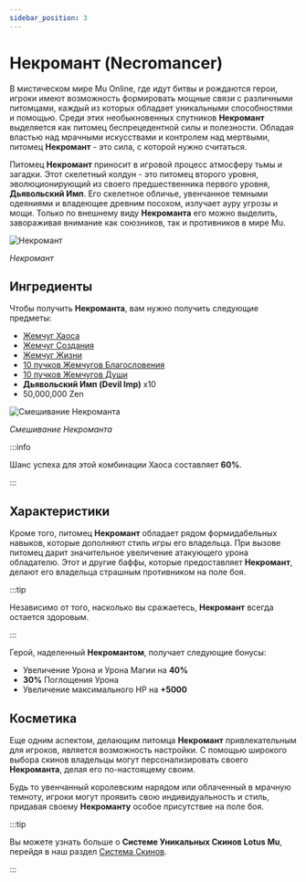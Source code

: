 ```yaml
---
sidebar_position: 3
---
```


# Некромант (Necromancer)

В мистическом мире Mu Online, где идут битвы и рождаются герои, игроки имеют возможность формировать мощные связи с различными питомцами, каждый из которых обладает уникальными способностями и помощью. Среди этих необыкновенных спутников **Некромант** выделяется как питомец беспрецедентной силы и полезности. Обладая властью над мрачными искусствами и контролем над мертвыми, питомец **Некромант** - это сила, с которой нужно считаться.

Питомец **Некромант** приносит в игровой процесс атмосферу тьмы и загадки. Этот скелетный колдун - это питомец второго уровня, эволюционирующий из своего предшественника первого уровня, **Дьявольский Имп**. Его скелетное обличье, увенчанное темными одеяниями и владеющее древним посохом, излучает ауру угрозы и мощи. Только по внешнему виду **Некроманта** его можно выделить, завораживая внимание как союзников, так и противников в мире Mu.

![Некромант](/img/items/pets/necromancer.jpg)

_Некромант_

## Ингредиенты

Чтобы получить **Некроманта**, вам нужно получить следующие предметы:

- [Жемчуг Хаоса](/items/jewels/regular-jewels/jewel-of-chaos)
- [Жемчуг Создания](/items/jewels/regular-jewels/jewel-of-creation)
- [Жемчуг Жизни](/items/jewels/regular-jewels/jewel-of-life)
- [10 пучков Жемчугов Благословения](/items/jewels/regular-jewels/jewel-of-bless)
- [10 пучков Жемчугов Души](/items/jewels/regular-jewels/jewel-of-soul)
- **Дьявольский Имп (Devil Imp)** x10
- 50,000,000 Zen

![Смешивание Некроманта](/img/crafting/necromancer-mix.png)

_Смешивание Некроманта_

:::info

Шанс успеха для этой комбинации Хаоса составляет **60%**.

:::

## Характеристики

Кроме того, питомец **Некромант** обладает рядом формидабельных навыков, которые дополняют стиль игры его владельца. При вызове питомец дарит значительное увеличение атакующего урона обладателю. Этот и другие баффы, которые предоставляет **Некромант**, делают его владельца страшным противником на поле боя.

:::tip

Независимо от того, насколько вы сражаетесь, **Некромант** всегда остается здоровым.

:::

Герой, наделенный **Некромантом**, получает следующие бонусы:

- Увеличение Урона и Урона Магии на **40%**
- **30%** Поглощения Урона
- Увеличение максимального HP на **+5000**

## Косметика

Еще одним аспектом, делающим питомца **Некромант** привлекательным для игроков, является возможность настройки. С помощью широкого выбора скинов владельцы могут персонализировать своего **Некроманта**, делая его по-настоящему своим.

Будь то увенчанный королевским нарядом или облаченный в мрачную темноту, игроки могут проявить свою индивидуальность и стиль, придавая своему **Некроманту** особое присутствие на поле боя.

:::tip

Вы можете узнать больше о **Системе Уникальных Скинов Lotus Mu**, перейдя в наш раздел [Система Скинов](/skin-system).

:::
